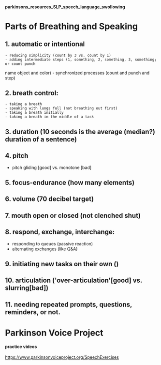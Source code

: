#### parkinsons_resources_SLP_speech_language_swollowing

# Parts of Breathing and Speaking

## 1. automatic or intentional
	- reducing simplicity (count by 3 vs. count by 1)
	- adding intermediate steps (1, something, 2, something, 3, something; or count punch 
name object and color)
	- synchronized processes (count and punch and step)

## 2. breath control: 
	- taking a breath
	- speaking with lungs full (not breathing out first)
	- taking a breath initially
	- taking a breath in the middle of a task

## 3. duration (10 seconds is the average (median?) duration of a sentence)

## 4. pitch
- pitch gliding [good] vs. monotone [bad]

## 5. focus-endurance (how many elements)

## 6. volume (70 decibel target)

## 7. mouth open or closed (not clenched shut)

## 8. respond, exchange, interchange:
- responding to queues (passive reaction)
- alternating exchanges (like Q&A)

## 9. initiating new tasks on their own ()

## 10.  articulation ('over-articulation'[good] vs. slurring[bad]) 

## 11. needing repeated prompts, questions, reminders, or not.

# Parkinson Voice Project 
#### practice videos
https://www.parkinsonvoiceproject.org/SpeechExercises
